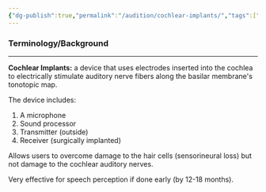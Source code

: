 ```yaml
---
{"dg-publish":true,"permalink":"/audition/cochlear-implants/","tags":["cognitivescience","audition"]}
---
```


### **Terminology/Background**
---
**Cochlear Implants:** a device that uses electrodes inserted into the cochlea to electrically stimulate auditory nerve fibers along the basilar membrane's tonotopic map.

The device includes:
1. A microphone
2. Sound processor
3. Transmitter (outside)
4. Receiver (surgically implanted)

Allows users to overcome damage to the hair cells (sensorineural loss) but not damage to the cochlear auditory nerves.

Very effective for speech perception if done early (by 12-18 months).